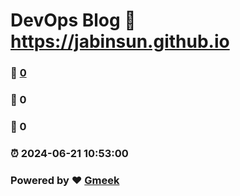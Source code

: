 # DevOps Blog :link: https://jabinsun.github.io 
### :page_facing_up: [0](https://jabinsun.github.io/tag.html) 
### :speech_balloon: 0 
### :hibiscus: 0 
### :alarm_clock: 2024-06-21 10:53:00 
### Powered by :heart: [Gmeek](https://github.com/Meekdai/Gmeek)
